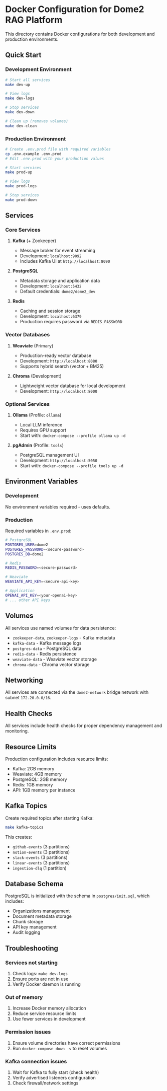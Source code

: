 # Docker Configuration for Dome2 RAG Platform

This directory contains Docker configurations for both development and
production environments.

## Quick Start

### Development Environment

```bash
# Start all services
make dev-up

# View logs
make dev-logs

# Stop services
make dev-down

# Clean up (removes volumes)
make dev-clean
```

### Production Environment

```bash
# Create .env.prod file with required variables
cp .env.example .env.prod
# Edit .env.prod with your production values

# Start services
make prod-up

# View logs
make prod-logs

# Stop services
make prod-down
```

## Services

### Core Services

1. **Kafka** (+ Zookeeper)

   - Message broker for event streaming
   - Development: `localhost:9092`
   - Includes Kafka UI at `http://localhost:8090`

2. **PostgreSQL**

   - Metadata storage and application data
   - Development: `localhost:5432`
   - Default credentials: `dome2/dome2_dev`

3. **Redis**
   - Caching and session storage
   - Development: `localhost:6379`
   - Production requires password via `REDIS_PASSWORD`

### Vector Databases

1. **Weaviate** (Primary)

   - Production-ready vector database
   - Development: `http://localhost:8080`
   - Supports hybrid search (vector + BM25)

2. **Chroma** (Development)
   - Lightweight vector database for local development
   - Development: `http://localhost:8000`

### Optional Services

1. **Ollama** (Profile: `ollama`)

   - Local LLM inference
   - Requires GPU support
   - Start with: `docker-compose --profile ollama up -d`

2. **pgAdmin** (Profile: `tools`)
   - PostgreSQL management UI
   - Development: `http://localhost:5050`
   - Start with: `docker-compose --profile tools up -d`

## Environment Variables

### Development

No environment variables required - uses defaults.

### Production

Required variables in `.env.prod`:

```bash
# PostgreSQL
POSTGRES_USER=dome2
POSTGRES_PASSWORD=<secure-password>
POSTGRES_DB=dome2

# Redis
REDIS_PASSWORD=<secure-password>

# Weaviate
WEAVIATE_API_KEY=<secure-api-key>

# Application
OPENAI_API_KEY=<your-openai-key>
# ... other API keys
```

## Volumes

All services use named volumes for data persistence:

- `zookeeper-data`, `zookeeper-logs` - Kafka metadata
- `kafka-data` - Kafka message logs
- `postgres-data` - PostgreSQL data
- `redis-data` - Redis persistence
- `weaviate-data` - Weaviate vector storage
- `chroma-data` - Chroma vector storage

## Networking

All services are connected via the `dome2-network` bridge network with subnet
`172.20.0.0/16`.

## Health Checks

All services include health checks for proper dependency management and
monitoring.

## Resource Limits

Production configuration includes resource limits:

- Kafka: 2GB memory
- Weaviate: 4GB memory
- PostgreSQL: 2GB memory
- Redis: 1GB memory
- API: 1GB memory per instance

## Kafka Topics

Create required topics after starting Kafka:

```bash
make kafka-topics
```

This creates:

- `github-events` (3 partitions)
- `notion-events` (3 partitions)
- `slack-events` (3 partitions)
- `linear-events` (3 partitions)
- `ingestion-dlq` (1 partition)

## Database Schema

PostgreSQL is initialized with the schema in `postgres/init.sql`, which
includes:

- Organizations management
- Document metadata storage
- Chunk storage
- API key management
- Audit logging

## Troubleshooting

### Services not starting

1. Check logs: `make dev-logs`
2. Ensure ports are not in use
3. Verify Docker daemon is running

### Out of memory

1. Increase Docker memory allocation
2. Reduce service resource limits
3. Use fewer services in development

### Permission issues

1. Ensure volume directories have correct permissions
2. Run `docker-compose down -v` to reset volumes

### Kafka connection issues

1. Wait for Kafka to fully start (check health)
2. Verify advertised listeners configuration
3. Check firewall/network settings
